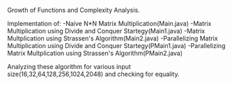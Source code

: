 Growth of Functions and Complexity Analysis.

Implementation of:
-Naive N*N Matrix Multiplication(Main.java)
-Matrix Multiplication using Divide and Conquer Startegy(Main1.java)
-Matrix Multplication using Strassen's Algorithm(Main2.java)
-Parallelizing Matrix Multiplication using Divide and Conquer Startegy(PMain1.java)
-Parallelizing Matrix Multplication using Strassen's Algorithm(PMain2.java)

Analyzing these algorithm for various input size(16,32,64,128,256,1024,2048) and checking for equality.
